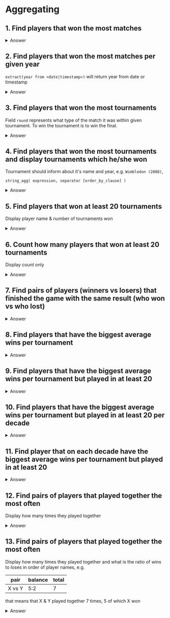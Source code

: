 # Aggregating

## 1. Find players that won the most matches

<details>
  <summary>Answer</summary>
  <p>
  
```sql
select winner_id, winner_name, count(*) as matches_won
from atp_matches m
group by winner_id, winner_name
order by matches_won desc
```
  
  </p>
</details>

## 2. Find players that won the most matches per given year

`extract(year from <date|timestamp>)` will return year from date or timestamp

<details>
  <summary>Answer</summary>
  <p>
  
```sql
select winner_id, winner_name, extract(year from tourney_date) as year, count(*) as matches_won
from atp_matches m
group by winner_id, winner_name, year
order by matches_won desc, year desc;
```
  
  </p>
</details>


## 3. Find players that won the most tournaments

Field `round` represents what type of the match it was within given tournament.
To win the tournament is to win the final. 

<details>
  <summary>Answer</summary>
  <p>
  
```sql
select winner_name,
       count(*) tournament_wins
from atp_matches
where round = 'F'
group by winner_name
order by tournament_wins desc
```
  
  </p>
</details>

## 4. Find players that won the most tournaments and display tournaments which he/she won
 
Tournament should inform about it's name and year, e.g. `Wimbledon (2008)`,

`string_agg( expression, separator [order_by_clause] )`


<details>
  <summary>Answer</summary>
  <p>
  
```sql
select winner_name,
       count(*) tournament_wins,
       string_agg(tourney_name || ' (' || extract(year from tourney_date) || ')', ', ' order by tourney_date)
from atp_matches
where round = 'F'
group by winner_name
order by tournament_wins desc
```
  
  </p>
</details>


## 5. Find players that won at least 20 tournaments

Display player name & number of tournaments won

<details>
  <summary>Answer</summary>
  <p>
  
```sql
select winner_name,
       count(*) tournament_wins
from atp_matches
where round = 'F'
group by winner_name
having tournament_wins >= 20
order by tournament_wins desc
```

  </p>
</details>


## 6. Count how many players that won at least 20 tournaments

Display count only

<details>
  <summary>Answer</summary>
  <p>
  
```sql
select count(*)
from (
    select winner_name,
           count(*) tournament_wins
    from atp_matches
    where round = 'F'
    group by winner_name
    having tournament_wins >= 20
) at_least_20
```

  </p>
</details>

## 7. Find pairs of players (winners vs losers) that finished the game with the same result (who won vs who lost) 

<details>
  <summary>Answer</summary>
  <p>
  
```sql
select winner_name,
       loser_name,
       count(*) matches_played
from atp_matches
group by winner_name, loser_name
order by matches_played desc
```
  
  </p>
</details>

## 8. Find players that have the biggest average wins per tournament 

<details>
  <summary>Answer</summary>
  <p>
  
```sql
select winner_name,
       avg(wins_on_tournament) as wins_per_tournament
from (
         select winner_name, count(*) wins_on_tournament
         from atp_matches
         group by winner_name, tourney_id
     ) subset
group by winner_name
order by wins_per_tournament desc
```
  </p>
</details>

## 9. Find players that have the biggest average wins per tournament but played in at least 20

<details>
  <summary>Answer</summary>
  <p>
  
```sql
select winner_name,
       avg(wins_on_tournament) as wins_per_tournament,
       count(*) as tournaments_participated
from (
         select winner_name, count(*) wins_on_tournament
         from atp_matches
         group by winner_name, tourney_id
     ) subset
group by winner_name
having count(*) >= 20
order by wins_per_tournament desc
```
  </p>
</details>

## 10. Find players that have the biggest average wins per tournament but played in at least 20 per decade

<details>
  <summary>Answer</summary>
  <p>
  
```sql
select winner_name,
       decade,
       avg(wins_on_tournament) as wins_per_tournament,
       count(*)                as tournaments_participated
from (
         select winner_name,
                count(*)                                  wins_on_tournament,
                extract(decade from tourney_date) * 10 as decade
         from atp_matches
         group by winner_name, tourney_id, decade
     ) subset
group by winner_name, decade
having count(*) >= 20
order by wins_per_tournament desc
```
  </p>
</details>

## 11. Find player that on each decade have the biggest average wins per tournament but played in at least 20 

<details>
  <summary>Answer</summary>
  <p>
  
```sql
select distinct on (decade) *
from (
         select winner_name,
                decade,
                avg(wins_on_tournament) as wins_per_tournament,
                count(*)                as tournaments_participated
         from (
                  select winner_name,
                         count(*)                                  wins_on_tournament,
                         extract(decade from tourney_date) * 10 as decade
                  from atp_matches
                  group by winner_name, tourney_id, decade
              ) subset
         group by winner_name, decade
         having count(*) >= 20
         order by decade, wins_per_tournament desc
     ) per_decade
```
  
  </p>
</details>

## 12. Find pairs of players that played together the most often

Display how many times they played together

<details>
  <summary>Answer</summary>
  <p>
  
```sql
select *
from (
         select distinct on (pair_id) pair,
                                      (matches_won +
                                       (select count(*)
                                        from atp_matches lost_matches
                                        where won_matches.loser_id = lost_matches.winner_id
                                          and won_matches.winner_id = lost_matches.loser_id)) as total_matches
         from (
                  select winner_name || ' vs ' || loser_name                                   as pair,
                         greatest(winner_id, loser_id) || ' vs ' || least(winner_id, loser_id) as pair_id,
                         winner_id,
                         loser_id,
                         count(*)                                                              as matches_won
                  from atp_matches
                  group by pair, pair_id, winner_id, loser_id
              ) won_matches
         order by pair_id, matches_won desc
     ) sorted
order by total_matches desc
```
  
  </p>
</details>

## 13. Find pairs of players that played together the most often

Display how many times they played together and what is the ratio of wins to loses in order of player names, e.g.

| pair | balance | total
| --- | --- | --- |
| X vs Y | 5:2 | 7

that means that X & Y played together 7 times, 5 of which X won 

<details>
  <summary>Answer</summary>
  <p>
  
```sql
select *
from (
         select distinct on (pair_id) pair,
                                      matches_won || ':' || matches_lost as balance,
                                      matches_won + matches_lost         as total_matches
         from (
                  select pair,
                         pair_id,
                         matches_won,
                         (select count(*)
                          from atp_matches lost_matches
                          where won_matches.loser_id = lost_matches.winner_id
                            and won_matches.winner_id = lost_matches.loser_id) as matches_lost
                  from (
                           select winner_name || ' vs ' || loser_name                                   as pair,
                                  greatest(winner_id, loser_id) || ' vs ' || least(winner_id, loser_id) as pair_id,
                                  winner_id,
                                  loser_id,
                                  count(*)                                                              as matches_won
                           from atp_matches
                           group by pair, pair_id, winner_id, loser_id
                       ) won_matches
              ) total
         order by pair_id, matches_won desc
     ) sortable
order by total_matches desc
```
  
  </p>
</details>

